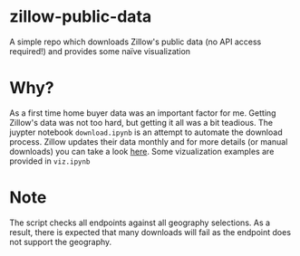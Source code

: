 # zillow-public-data
A simple repo which downloads Zillow's public data (no API access required!) and provides some naïve visualization

# Why?
As a first time home buyer data was an important factor for me. Getting Zillow's data was not too hard, but getting it all was a bit teadious. The juypter notebook `download.ipynb` is an attempt to automate the download process. Zillow updates their data monthly and for more details (or manual downloads) you can take a look [here](https://www.zillow.com/research/data/). Some vizualization examples are provided in `viz.ipynb`

# Note
The script checks all endpoints against all geography selections. As a result, there is expected that many downloads will fail as the endpoint does not support the geography.
